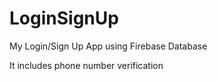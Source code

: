 # LoginSignUp


My Login/Sign Up App using Firebase Database


It includes phone number verification


